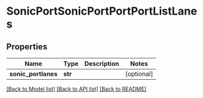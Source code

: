 # SonicPortSonicPortPortPortListLanes

## Properties
Name | Type | Description | Notes
------------ | ------------- | ------------- | -------------
**sonic_portlanes** | **str** |  | [optional] 

[[Back to Model list]](../README.md#documentation-for-models) [[Back to API list]](../README.md#documentation-for-api-endpoints) [[Back to README]](../README.md)


